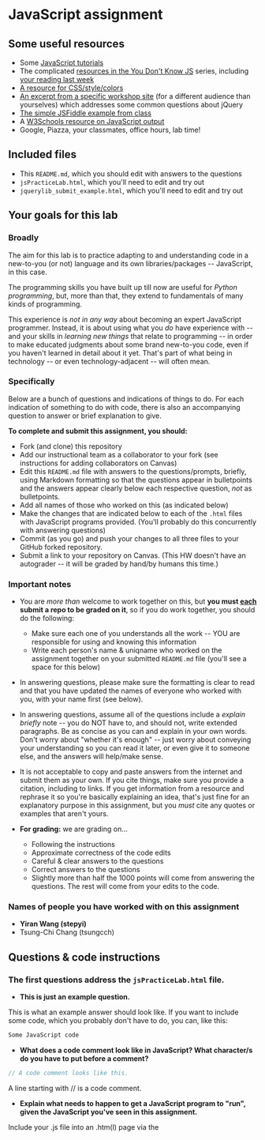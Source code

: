 # JavaScript assignment

## Some useful resources
* Some [JavaScript tutorials](https://www.htmldog.com/guides/javascript/)
* The complicated [resources in the You Don't Know JS](https://github.com/getify/You-Dont-Know-JS) series, including [your reading last week](https://github.com/getify/You-Dont-Know-JS/blob/master/up%20%26%20going/ch2.md)
* [A resource for CSS/style/colors](https://htmlcolorcodes.com/)  
* [An excerpt from a specific workshop site](https://witny-summer-guild-2018.github.io/day_4_exercise_2.html) (for a different audience than yourselves) which addresses some common questions about jQuery
* [The simple JSFiddle example from class](https://jsfiddle.net/2of65j8q/)
* A [W3Schools resource on JavaScript output](https://www.w3schools.com/js/js_output.asp)
* Google, Piazza, your classmates, office hours, lab time!

## Included files
* This `README.md`, which you should edit with answers to the questions
* `jsPracticeLab.html`, which you'll need to edit and try out
* `jquerylib_submit_example.html`, which you'll need to edit and try out

## Your goals for this lab

### Broadly
The aim for this lab is to practice adapting to and understanding code in a new-to-you (or not) language and its own libraries/packages -- JavaScript, in this case.

The programming skills you have built up till now are useful for *Python programming*, but, more than that, they extend to fundamentals of many kinds of programming.

This experience is *not in any way* about becoming an expert JavaScript programmer. Instead, it is about using what you *do* have experience with -- and your skills in *learning new things* that relate to programming -- in order to make educated judgments about some brand new-to-you code, even if you haven't learned in detail about it yet. That's part of what being in technology -- or even technology-adjacent -- will often mean.

### Specifically

Below are a bunch of questions and indications of things to do. For each indication of something to do with code, there is also an accompanying question to answer or brief explanation to give.

**To complete and submit this assignment, you should:**

* Fork (and clone) this repository
* Add our instructional team as a collaborator to your fork (see instructions for adding collaborators on Canvas)
* Edit this `README.md` file with answers to the questions/prompts, briefly, using Markdown formatting so that the questions appear in bulletpoints and the answers appear clearly below each respective question, *not* as bulletpoints.
* Add all names of those who worked on this (as indicated below)
* Make the changes that are indicated below to each of the `.html` files with JavaScript programs provided. (You'll probably do this concurrently with answering questions)
* Commit (as you go) and push your changes to all three files to your GitHub forked repository.
* Submit a link to your repository on Canvas. (This HW doesn't have an autograder -- it will be graded by hand/by humans this time.)

### Important notes
* You are *more than* welcome to work together on this, but **you must <u>each</u> submit a repo to be graded on it**, so if you do work together, you should do the following:
	* Make sure each one of you understands all the work -- YOU are responsible for using and knowing this information
	* Write each person's name & uniqname who worked on the assignment together on your submitted `README.md` file (you'll see a space for this below)

* In answering questions, please make sure the formatting is clear to read and that you have updated the names of everyone who worked with you, with your name first (see below).

* In answering questions, assume all of the questions include a *explain briefly* note -- you do NOT have to, and should not, write extended paragraphs. Be as concise as you can and explain in your own words. Don't worry about "whether it's enough" -- just worry about conveying your understanding so you can read it later, or even give it to someone else, and the answers will help/make sense.

* It is not acceptable to copy and paste answers from the internet and submit them as your own. If you cite things, make sure you provide a citation, including to links. If you get information from a resource and rephrase it so you're basically explaining an idea, that's just fine for an explanatory purpose in this assignment, but you *must* cite any quotes or examples that aren't yours.

* **For grading:** we are grading on...
	* Following the instructions
	* Approximate correctness of the code edits
	* Careful & clear answers to the questions
	* Correct answers to the questions
	* Slightly more than half the 1000 points will come from answering the questions. The rest will come from your edits to the code.

### Names of people you have worked with on this assignment
* **Yiran Wang (stepyi)**
* Tsung-Chi Chang (tsungcch)

## Questions & code instructions

### The first questions address the `jsPracticeLab.html` file.

* **This is just an example question.**

This is what an example answer should look like. If you want to include some code, which you probably don't have to do, you can, like this:

```js
Some JavaScript code
```

* **What does a code comment look like in JavaScript? What character/s do you have to put before a comment?**
```js
// A code comment looks like this.
```

A line starting with // is a code comment.

* **Explain what needs to happen to get a JavaScript program to "run", given the JavaScript you've seen in this assignment.**

Include your .js file into an .htm(l) page via the <script> tag, then open the page in your browser.

* **What functions in JavaScript seem to be similar in function to the `print` function in Python? (There are two.) Why might you use one and not the other? Explain briefly.**

document.write(): write the message into HTML output (for testing purposes)

window.alert(): use an alert box to display data

console.log(): display the message in the console (for debugging purposes)

* **What code would have to comment out to get rid of the pop-up box when you load the page? (Related to the last question.) Do that in the code file, and then, add code so that a text box will appear that contains the current date and time! *HINT:* Look through the rest of the code first...**

```js
//alert("hello");
```
The code is added in .html file.

* **How can you put your own name at the top where it currently says "A name"? Explain very briefly how to do so, and replace `A name` in the web page with your own name.**

CHANGE document.querySelector('h1').innerHTML = "A name";
TO document.querySelector('h1').innerHTML = "Yiran Wang";
This function would locate the h1 tage and replace what's inside with Yiran Wang.

* **What does the word `document` represent in this code? Explain briefly.**

The word `document` represents the object of current file.

* **What is happening in line 12 (
		`document.querySelector('#items').innerHTML = document.getElementsByTagName('li').length`
)? Explain, briefly (<= 2 sentences).**

The getElementsByTagName() method returns a collection of all elements in the document with the specified tag name('li'), as a NodeList object.

The NodeList object represents a collection of nodes. The nodes can be accessed by index numbers. The index starts at 0.

* **What color would the background of this page be <u>if there were no JavaScript in this page</u>?**

White

* **Why are there a couple of gray boxes on the screen with a different colored border? How could you edit this code to make them a different color? Explain briefly. Then edit the code to make those boxes some shade of blue, of your choosing.**

Because of the code:
```js
background-color: #b3b3b3;
border: 3px solid #FFFFFF;
```
We can change the HTML color code to change the color of the border.

* **Edit the code so that, if you highlight `McGill University` and copy it, you see the text `O Canada` near the bottom of the page. Briefly explain why you made the edits that you did -- how did you know/figure out what to do?**

Define a new copy function:
```js
function copyFunction_new(){
	document.querySelector('#cheer').innerHTML += "O Canada<br>"
}
```
Then add it in 'item':
```js
  <li oncopy="copyFunction_new()">McGill University</li>
```
That copyFunction_new() would be triggered when there is a copy operation on McGill University. This is how it works when doing copy on University of Michigan.

* **In the original code, when you click the button that says `Wow`, you see a text box! Wow. Explain briefly in your own words why the following code causes that to happen:**

```js
function handleClick(){
	alert("hello");
}
```
**and**

```js
<button onclick=handleClick() id="wow-button">Wow</button>
```

The last statement means there is a button called Wow and when users click on the button, handleClick() is going to be triggered and execute what's inside the function.

* **Knowing what you learned from the previous question, add code/markup to the `jsPracticeLab.html` file *so that* there is a button with the text `Spring Equinox 2019` on it somewhere on the page, and when that button is clicked, a text box containing the text `March 20, 2019` appears. (There's no function -- that I am aware of -- to automatically get this info, you've got to type it yourself.)**


### The next few questions address the `jquerylib_submit_example.html` file.

* **Check out the file `jquerylib_submit_example.html`. This is an example of code that uses a package called `jQuery` (and this will need you to have an internet connection to run it properly, although the other file does not). Check out resources above for more on jQuery!**

* **When you enter input that isn't valid, you see an error that is red. Why is the error in red? Why is the response for valid inputs blue?**

Because of the following code:
```js
<style type="text/css">
    .error{
        color: red;
    }
    .good {
        color: blue;
    }
</style>
```
This style region defines whenever there is a class called error, the element is going to be applied on color red; on the other hand, the element is blue if it belongs to class good.

* **What is this line `var regex = /^[a-zA-Z]+$/;` helping with? And if you googled something to figure that out, what did you google, and what, briefly, did you learn? (If you didn't need to google, you can leave that out, but explain briefly what that line is helping the program do, anyway.)**

It is a pattern expressed by regular expression, which means strings can only be composed of alphabats no matter uppercase or lowercase.

^:Matches beginning of input.
$:Matches end of input.
+:Matches the preceding expression 1 or more times.

* **What's different about the syntax of conditional statements in JavaScript, compared to Python?**

JavaScript:
```js
if (<expr>)
{
    <statement>
}
```
Python:
```Python
if <expr>:
    <statement>
```
JavaScript requires <expr> to be enclosed in parentheses, but Python does not.
Python requires the colon (:) following <expr>.

* **What do you think the `10000` refers to in the code `.fadeOut(10000)`?**

The fadeout time is 10000 ms.

* **What do you think is going on with the following code at the beginning of the program? Note that the most important thing to do for answering this question is to be thoughtful and clear, not to be absolutely correct:**

```js
$(document).ready(function(){
    $("form").submit(function(event){
```

```js
$(document).ready(function(){
```
This is to prevent any jQuery code from running before the document is finished loading (is ready).

```js
    $("form").submit(function(event){
```
This is to select HTML elements("form") and to perform the action(submit).

* **Add some code to the `jquerylib_submit_example.html` file so that, if the input is valid and is specifically the text `hello`, rather than the visible output being `Nice!` in blue, the visible output should be `Hello to you too!`, also in blue, just like `Nice!` is.**
	* *HINT:* You'll have to make some changes to the conditional statement, and possibly look up some JavaScript conditional syntax. You'll also need to look carefully at what generates visible output right now.
